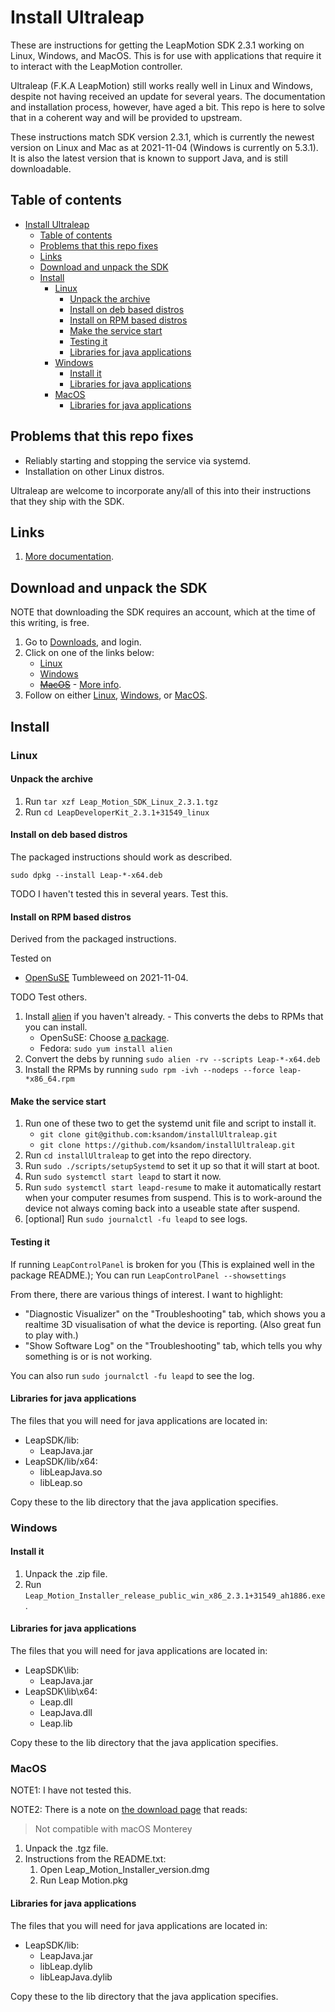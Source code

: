 # Install Ultraleap

<!-- Do edits in README.original.md. -->

These are instructions for getting the LeapMotion SDK 2.3.1 working on Linux, Windows, and MacOS. This is for use with applications that require it to interact with the LeapMotion controller.

Ultraleap (F.K.A LeapMotion) still works really well in Linux and Windows, despite not having received an update for several years. The documentation and installation process, however, have aged a bit. This repo is here to solve that in a coherent way and will be provided to upstream.

These instructions match SDK version 2.3.1, which is currently the newest version on Linux and Mac as at 2021-11-04 (Windows is currently on 5.3.1). It is also the latest version that is known to support Java, and is still downloadable.

## Table of contents

* [Install Ultraleap](#install-ultraleap)
    * [Table of contents](#table-of-contents)
    * [Problems that this repo fixes](#problems-that-this-repo-fixes)
    * [Links](#links)
    * [Download and unpack the SDK](#download-and-unpack-the-sdk)
    * [Install](#install)
        * [Linux](#linux)
            * [Unpack the archive](#unpack-the-archive)
            * [Install on deb based distros](#install-on-deb-based-distros)
            * [Install on RPM based distros](#install-on-rpm-based-distros)
            * [Make the service start](#make-the-service-start)
            * [Testing it](#testing-it)
            * [Libraries for java applications](#libraries-for-java-applications)
        * [Windows](#windows)
            * [Install it](#install-it)
            * [Libraries for java applications](#libraries-for-java-applications)
        * [MacOS](#macos)
            * [Libraries for java applications](#libraries-for-java-applications)

<!-- table of contents created by Adrian Bonnet, see https://Relex12.github.io/Markdown-Table-of-Contents for more -->

## Problems that this repo fixes

* Reliably starting and stopping the service via systemd.
* Installation on other Linux distros.

Ultraleap are welcome to incorporate any/all of this into their instructions that they ship with the SDK.

## Links

1. [More documentation](https://developer.leapmotion.com).

## Download and unpack the SDK

NOTE that downloading the SDK requires an account, which at the time of this writing, is free.

1. Go to [Downloads](https://leap2.ultraleap.com/downloads/), and login.
1. Click on one of the links below:
    * [Linux](https://leap2.ultraleap.com/download/software?name=tracking-software&version=2.3.1&platform=linux)
    * [Windows](https://leap2.ultraleap.com/download/software?name=tracking-software&version=2.3.1&platform=windows)
    * ~~[MacOS](https://developer.leapmotion.com/releases/mac-2-3-1)~~ - [More info](https://github.com/ksandom/installUltraleap/issues/1#issuecomment-2204932007).
1. Follow on either [Linux](#Linux), [Windows](#Windows), or [MacOS](#MacOS).

## Install

### Linux

#### Unpack the archive

1. Run `tar xzf Leap_Motion_SDK_Linux_2.3.1.tgz`
1. Run `cd LeapDeveloperKit_2.3.1+31549_linux`

#### Install on deb based distros

The packaged instructions should work as described.

`sudo dpkg --install Leap-*-x64.deb`

TODO I haven't tested this in several years. Test this.

#### Install on RPM based distros

Derived from the packaged instructions.

Tested on

* [OpenSuSE](https://www.opensuse.org/) Tumbleweed on 2021-11-04.

TODO Test others.

1. Install [alien](https://software.opensuse.org/package/alien) if you haven't already. - This converts the debs to RPMs that you can install.
    * OpenSuSE: Choose [a package](https://software.opensuse.org/package/alien).
    * Fedora: `sudo yum install alien`
1. Convert the debs by running `sudo alien -rv --scripts Leap-*-x64.deb`
1. Install the RPMs by running `sudo rpm -ivh --nodeps --force leap-*x86_64.rpm`

#### Make the service start

1. Run one of these two to get the systemd unit file and script to install it.
    * `git clone git@github.com:ksandom/installUltraleap.git`
    * `git clone https://github.com/ksandom/installUltraleap.git`
1. Run `cd installUltraleap` to get into the repo directory.
1. Run `sudo ./scripts/setupSystemd` to set it up so that it will start at boot.
1. Run `sudo systemctl start leapd` to start it now.
1. Run `sudo systemctl start leapd-resume` to make it automatically restart when your computer resumes from suspend. This is to work-around the device not always coming back into a useable state after suspend.
1. \[optional\] Run `sudo journalctl -fu leapd` to see logs.

#### Testing it

If running `LeapControlPanel` is broken for you (This is explained well in the package README.); You can run `LeapControlPanel --showsettings`

From there, there are various things of interest. I want to highlight:

* "Diagnostic Visualizer" on the "Troubleshooting" tab, which shows you a realtime 3D visualisation of what the device is reporting. (Also great fun to play with.)
* "Show Software Log" on the "Troubleshooting" tab, which tells you why something is or is not working.

You can also run `sudo journalctl -fu leapd` to see the log.

#### Libraries for java applications

The files that you will need for java applications are located in:

* LeapSDK/lib:
    * LeapJava.jar
* LeapSDK/lib/x64:
    * libLeapJava.so
    * libLeap.so

Copy these to the lib directory that the java application specifies.

### Windows

#### Install it

1. Unpack the .zip file.
1. Run `Leap_Motion_Installer_release_public_win_x86_2.3.1+31549_ah1886.exe`.

#### Libraries for java applications

The files that you will need for java applications are located in:

* LeapSDK\\lib:
    * LeapJava.jar
* LeapSDK\\lib\\x64:
    * Leap.dll
    * LeapJava.dll
    * Leap.lib

Copy these to the lib directory that the java application specifies.

### MacOS

NOTE1: I have not tested this.

NOTE2: There is a note on [the download page](https://developer.leapmotion.com/tracking-software-download) that reads:
> Not compatible with macOS Monterey

1. Unpack the .tgz file.
1. Instructions from the README.txt:
    1. Open Leap_Motion_Installer_version.dmg
    1. Run Leap Motion.pkg


#### Libraries for java applications

The files that you will need for java applications are located in:

* LeapSDK/lib:
    * LeapJava.jar
    * libLeap.dylib
    * libLeapJava.dylib

Copy these to the lib directory that the java application specifies.
